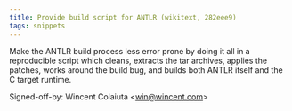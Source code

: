 ```yaml
---
title: Provide build script for ANTLR (wikitext, 282eee9)
tags: snippets
---
```


Make the ANTLR build process less error prone by doing it all in a reproducible script which cleans, extracts the tar archives, applies the patches, works around the build bug, and builds both ANTLR itself and the C target runtime.

Signed-off-by: Wincent Colaiuta &lt;win@wincent.com&gt;
